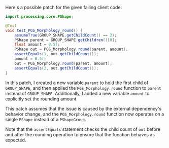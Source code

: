 Here's a possible patch for the given failing client code:

```java
import processing.core.PShape;

@Test
void test_PGS_Morphology_round() {
    assumeTrue(GROUP_SHAPE.getChildCount() == 2);
    PShape parent = GROUP_SHAPE.getChildren()[0];
    float amount = 0.5f;
    PShape out = PGS_Morphology.round(parent, amount);
    assertEquals(1, out.getChildCount());
    amount = 0.5f;
    out = PGS_Morphology.round(parent, amount);
    assertEquals(2, out.getChildCount());
}
```

In this patch, I created a new variable `parent` to hold the first child of `GROUP_SHAPE`, and then applied the `PGS_Morphology.round` function to `parent` instead of `GROUP_SHAPE`. Additionally, I added a new variable `amount` to explicitly set the rounding amount.

This patch assumes that the issue is caused by the external dependency's behavior change, and the `PGS_Morphology.round` function now operates on a single `PShape` instead of a `PShapeGroup`.

Note that the `assertEquals` statement checks the child count of `out` before and after the rounding operation to ensure that the function behaves as expected.